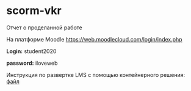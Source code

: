 # scorm-vkr
Отчет о проделанной работе

На платформе Moodle https://web.moodlecloud.com/login/index.php

**Login:** student2020

**password:** iloveweb

Инструкция по развертке LMS с помощью контейнерного решения: [файл](https://github.com/Kunica97/scorm-vkr/blob/master/docker)
